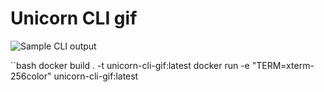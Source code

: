 # Unicorn CLI gif

![Sample CLI output](https://github.com/partnerstack/firin-mah-lazer/blob/master/unicorn-preview.gif?raw=true)

``bash
docker build . -t unicorn-cli-gif:latest
docker run -e "TERM=xterm-256color" unicorn-cli-gif:latest
```

